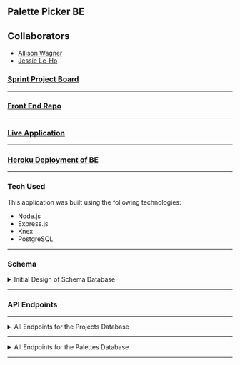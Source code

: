 ## Palette Picker BE

## Collaborators 
- [Allison Wagner](https://github.com/allisonjw)
- [Jessie Le-Ho](https://github.com/Jessiewithani)

### [Sprint Project Board](https://github.com/allisonjw/palette-picker-BE/projects/1)

---

### [Front End Repo](https://github.com/allisonjw/palette-picker-FE)

--- 

### [Live Application]()

---

### [Heroku Deployment of BE](https://palette-of-colors-picker.herokuapp.com/)

---

### Tech Used

This application was built using the following technologies:

- Node.js
- Express.js
- Knex
- PostgreSQL

---

### Schema
<details>
<summary>Initial Design of Schema Database</summary>
![Schema](.docs/images/schema_design.png)
</details>

---

### API Endpoints
----

<details>
<summary>All Endpoints for the Projects Database</summary>

<table>
  <thead>
    <tr>
      <th>Purpose</th>
      <th>URL</th>
      <th>Verb</th>
      <th>Request Body</th>
      <th>Sample Response (Happy Path)</th>
      <th>Sample Response (Sad Path)</th>
    </tr>
  </thead>
  <tbody>
    <tr>
      <td>Get all projects</td>
      <td><code class="language-plaintext highlighter-rouge">`/api/v1/projects`</code></td>
      <td>`GET`</td>
      <td>N/A</td>
      <td><code class="language-plaintext highlighter-rouge"> [{
        "id": 9,
        "project_name": "Jessie's House",
        "user_id": 5
    },
    {
        "id": 10,
        "project_name": "Dream Bath",
        "user_id": 5
    },
    {
        "id": 11,
        "project_name": "Allison's House",
        "user_id": 6
    }, {}, {}, {}]</code></td>
      <td>Status 500: No Projects Found</td>
    </tr>
    <tr>
      <td>Get project by id: </td>
      <td><code class="language-plaintext highlighter-rouge">`/api/v1/projects/:id/`</code></td>
      <td>`GET`</td>
      <td>N/A</td>
      <td><code class="language-plaintext highlighter-rouge">{
        "id": 12,
        "project_name": "Art Project",
        "user_id": 6
    }</code></td>
      <td>Status 404: Project Not Found</td>
    </tr>
    <tr>
      <td>Add a new project</td>
      <td><code class="language-plaintext highlighter-rouge">`/api/v1/projects`</code></td>
      <td>`POST`</td>
      <td><code class="language-plaintext highlighter-rouge">{ project_name: &lt;String&gt; }</code></td>
      <td><code class="language-plaintext highlighter-rouge">{
        "id": 21,
        "project_name": "Art Project",
        "user_id": 6
    }</code></td>
      <td>Status 422: The expected format is project_name: <String> You're missing a project_name property.</td>
    </tr>
    <tr>
      <td>Update an existing project based on id</td>
      <td><code class="language-plaintext highlighter-rouge">`/api/v1/projects/:id`</code></td>
      <td>`PATCH`</td>
      <td><code class="language-plaintext highlighter-rouge">{ project_name: &lt;String&gt; }</code></td>
      <td>204 status code [property] updated</td>
      <td>Status 404: Project Number 22 Could Not Be Found</td>
    </tr>
    <tr>
      <td>Delete an existing project based on id</td>
      <td><code class="language-plaintext highlighter-rouge">`/api/v1/projects/:id/`</code></td>
      <td>`DELETE`</td>
      <td>N/A</td>
      <td>204 status code (NO CONTENT in response body)</td>
      <td>Status 404: Project Number 22 Could Not Be Found</td>
    </tr>
  </tbody>
</table>
</details>

---

<details>
<summary>All Endpoints for the Palettes Database</summary>

<table>
  <thead>
    <tr>
      <th>Purpose</th>
      <th>URL</th>
      <th>Verb</th>
      <th>Request Body</th>
      <th>Sample Response (Happy Path)</th>
      <th>Sample Response (Sad Path)</th>
    </tr>
  </thead>
  <tbody>
    <tr>
      <td>Get all plattes</td>
      <td><code class="language-plaintext highlighter-rouge">`/api/v1/palettes`</code></td>
      <td>`GET`</td>
      <td>N/A</td>
      <td><code class="language-plaintext highlighter-rouge"> [{
        "id": 9,
        "palette_name": "Neutrals",
        "project_id": 10,
        "color_1": "#D6B28D",
        "color_2": "#C1A281",
        "color_3": "#E5CCA9",
        "color_4": "#BFA98B",
        "color_5": "#A88F77",
        "timestamps": null
    },
    {
        "id": 10,
        "palette_name": "Sailing Away",
        "project_id": 9,
        "color_1": "#17E2B4",
        "color_2": "#143472",
        "color_3": "#060E1E",
        "color_4": "#A3AFC6",
        "color_5": "#E52522",
        "timestamps": null
    }, {}, {}, {}]</code></td>
      <td>Status 500: No Palettes Found</td>
    </tr>
    <tr>
      <td>Get palette by id: </td>
      <td><code class="language-plaintext highlighter-rouge">`/api/v1/palettes/:id/`</code></td>
      <td>`GET`</td>
      <td>N/A</td>
      <td><code class="language-plaintext highlighter-rouge">{
        "id": 12,
        "palette_name": "Mountain Dreams",
        "project_id": 12,
        "color_1": "#C6CDB7",
        "color_2": "#ECB78A",
        "color_3": "#5A7673",
        "color_4": "#BBB493",
        "color_5": "#96B2B4",
        "timestamps": null
    }</code></td>
      <td>Status 404: Project Not Found</td>
    </tr>
    <tr>
      <td>Add a new palette</td>
      <td><code class="language-plaintext highlighter-rouge">`/api/v1/palettes`</code></td>
      <td>`POST`</td>
      <td><code class="language-plaintext highlighter-rouge">{ palette_name: &lt;String&gt;, color_1: &lt;String&gt;, color_2: &lt;String&gt;, color_3: &lt;String&gt;, color_4: &lt;String&gt;, color_5: &lt;String&gt; }</code></td>
      <td><code class="language-plaintext highlighter-rouge">{
        "id": 11,
        "palette_name": "Modern",
        "project_id": 11,
        "color_1": "#AE2D49",
        "color_2": "#21354A",
        "color_3": "#4EB47A",
        "color_4": "#C9CFC8",
        "color_5": "#F6C876",
        "timestamps": null
    }</code></td>
      <td>Status 422: The expected format is: { palette_name: <String>, color_1: <String>, color_2: <String>, color_3: <String>, color_4: <String>, color_5: <String>. Your're missing a palette_name property.</td>
    </tr>
    <tr>
      <td>Update an existing palette based on id</td>
      <td><code class="language-plaintext highlighter-rouge">`/api/v1/palettes/:id`</code></td>
      <td>`PATCH`</td>
      <td><code class="language-plaintext highlighter-rouge">{ palette_name: &lt;String&gt; }</code></td>
      <td>204 status code [property] updated</td>
      <td>Status 404: Palette Number 22 Could Not Be Found</td>
    </tr>
    <tr>
      <td>Delete an existing palette based on id</td>
      <td><code class="language-plaintext highlighter-rouge">`/api/v1/palettes/:id/`</code></td>
      <td>`DELETE`</td>
      <td>N/A</td>
      <td>204 status code (NO CONTENT in response body)</td>
      <td>Status 404: Palette Number 22 Could Not Be Found</td>
    </tr>
  </tbody>
</table>
</details>

---
